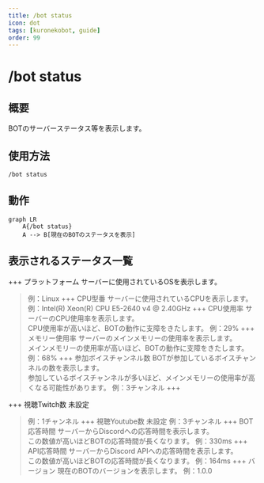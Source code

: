 ```yaml
---
title: /bot status
icon: dot
tags: [kuronekobot, guide]
order: 99
---
```


# /bot status
## 概要
BOTのサーバーステータス等を表示します。

## 使用方法
```
/bot status
```

## 動作
```mermaid
graph LR
    A{/bot status}
    A --> B[現在のBOTのステータスを表示]
```

## 表示されるステータス一覧
+++ プラットフォーム
サーバーに使用されているOSを表示します。
> 例：Linux
+++ CPU型番
サーバーに使用されているCPUを表示します。
> 例：Intel(R) Xeon(R) CPU E5-2640 v4 @ 2.40GHz
+++ CPU使用率
サーバーのCPU使用率を表示します。  
CPU使用率が高いほど、BOTの動作に支障をきたします。
> 例：29%
+++ メモリー使用率
サーバーのメインメモリーの使用率を表示します。  
メインメモリーの使用率が高いほど、BOTの動作に支障をきたします。
> 例：68%
+++ 参加ボイスチャンネル数
BOTが参加しているボイスチャンネルの数を表示します。  
参加しているボイスチャンネルが多いほど、メインメモリーの使用率が高くなる可能性があります。
> 例：3チャンネル
+++

+++ 視聴Twitch数
未設定
> 例：1チャンネル
+++ 視聴Youtube数
未設定
> 例：3チャンネル
+++ BOT応答時間
サーバーからDiscordへの応答時間を表示します。  
この数値が高いほどBOTの応答時間が長くなります。
> 例：330ms
+++ API応答時間
サーバーからDiscord APIへの応答時間を表示します。  
この数値が高いほどBOTの応答時間が長くなります。
> 例：164ms
+++ バージョン
現在のBOTのバージョンを表示します。
> 例：1.0.0